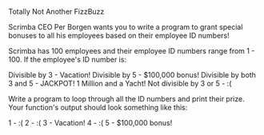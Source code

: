Totally Not Another FizzBuzz 

Scrimba CEO Per Borgen wants you to write a program to grant special bonuses to all his employees based on their employee ID numbers! 

Scrimba has 100 employees and their employee ID numbers range from 1 - 100. If the employee's ID number is: 

Divisible by 3 - Vacation! 
Divisible by 5 - $100,000 bonus! 
Divisible by both 3 and 5 - JACKPOT! 1 Million and a Yacht!
Not divisible by 3 or 5 - :(
    
Write a program to loop through all the ID numbers and print their prize. 
Your function's output should look something like this: 

1 - :(
2 - :(
3 - Vacation! 
4 - :(
5 - $100,000 bonus!